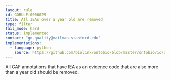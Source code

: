 ```yaml
---
layout: rule
id: GORULE:0000029
title: All IEAs over a year old are removed
type: filter
fail_mode: hard
status: implemented
contact: "go-quality@mailman.stanford.edu"
implementations:
  - language: python 
    source: https://github.com/biolink/ontobio/blob/master/ontobio/io/qc.py#L92
---
```

All GAF annotations that have IEA as an evidence code that are also more than a
year old should be removed.
